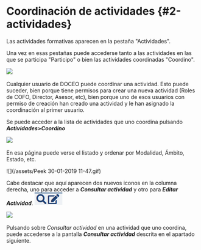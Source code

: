 # Coordinación de actividades {#2-actividades}

Las actividades formativas aparecen en la pestaña "Actividades".

Una vez en esas pestañas puede accederse tanto a las actividades en las que se participa "Participo" o bien las actividades coordinadas "Coordino".

![](/assets/Selección_716b.png)

Cualquier usuario de DOCEO puede coordinar una actividad. Esto puede suceder, bien porque tiene permisos para crear una nueva actividad (Roles de COFO, Director, Asesor, etc), bien porque uno de esos usuarios con permiso de creación han creado una actividad y le han asignado la coordinación al primer usuario.

Se puede acceder a la lista de actividades que uno coordina pulsando **_Actividades>Coordino_**

![](/assets/Selección_721.png)

En esa página puede verse el listado y ordenar por Modalidad, Ámbito, Estado, etc.

![](/assets/Peek 30-01-2019 11-47.gif)

Cabe destacar que aquí aparecen dos nuevos iconos en la columna derecha, uno para acceder a _**Consultar actividad**_ y otro para _**Editar Actividad**_. ![](/assets/consultareditar.png)

![](/assets/Selección_723.png)

Pulsando sobre _Consultar actividad_ en una actividad que uno coordina, puede accederse a la pantalla **_Consultar actividad_** descrita en el apartado siguiente.
